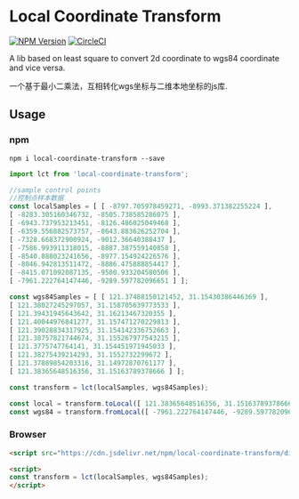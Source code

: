 # Local Coordinate Transform

[![NPM Version](https://img.shields.io/npm/v/local-coordinate-transform.svg)](https://github.com/fuzhenn/local-coordinate-transform) [![CircleCI](https://circleci.com/gh/fuzhenn/local-coordinate-transform.svg?style=shield)](https://circleci.com/gh/fuzhenn/local-coordinate-transform)

A lib based on least square to convert 2d coordinate to wgs84 coordinate and vice versa.

一个基于最小二乘法，互相转化wgs坐标与二维本地坐标的js库.

## Usage

### npm
```shell
npm i local-coordinate-transform --save
```

```js
import lct from 'local-coordinate-transform';

//sample control points
//控制点样本数据
const localSamples = [ [ -8797.705978459271, -8993.371382255224 ],
[ -8283.305160346732, -8505.738585286075 ],
[ -6943.737953213451, -8126.486025049468 ],
[ -6359.556882573757, -8643.883626252704 ],
[ -7328.668372900924, -9012.36640388437 ],
[ -7586.993911318015, -8887.387559140858 ],
[ -8540.888023241656, -8977.154924226576 ],
[ -8046.942813511472, -8886.475888854417 ],
[ -8415.071092087135, -9500.933204580506 ],
[ -7961.222764147446, -9289.597782096651 ] ];

const wgs84Samples = [ [ 121.37488150121452, 31.15430386446369 ],
[ 121.38027245297057, 31.158705639773533 ],
[ 121.39431945643642, 31.16213467320355 ],
[ 121.40044976841277, 31.157471270229813 ],
[ 121.39028834317925, 31.154142336752663 ],
[ 121.38757821744674, 31.155267977543215 ],
[ 121.3775747764141, 31.154451971945033 ],
[ 121.38275439214293, 31.1552732299672 ],
[ 121.37889854203316, 31.14972870761177 ],
[ 121.38365648516356, 31.15163789378666 ] ];

const transform = lct(localSamples, wgs84Samples);

const local = transform.toLocal([ 121.38365648516356, 31.15163789378666 ]);
const wgs84 = transform.fromLocal([ -7961.222764147446, -9289.597782096651 ]);
```

### Browser
```html
<script src="https://cdn.jsdelivr.net/npm/local-coordinate-transform/dist/local-coordinate-transform.js"></script>

<script>
const transform = lct(localSamples, wgs84Samples);
</script>

```
